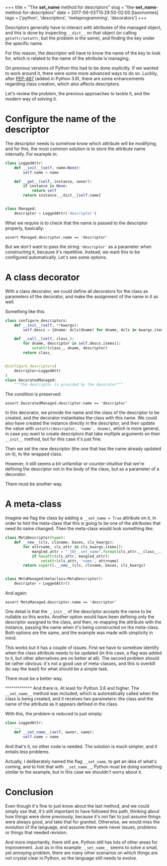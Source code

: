 +++
title = "The __set_name__ method for descriptors"
slug = "the-__set_name__-method-for-descriptors"
date = 2017-06-03T15:29:50-02:00
[taxonomies]
tags = ['python', 'descriptors', 'metaprogramming', 'decorators']
+++

Descriptors generally have to interact with attributes of the managed
object, and this is done by inspecting `__dict__` on that object (or
calling `getattr/setattr`, but the problem is the same), and finding the
key under the specific name.

For this reason, the descriptor will have to know the name of the key to
look for, which is related to the name of the attribute is managing.

On previous versions of Python this had to be done explicitly. If we
wanted to work around it, there were some more advanced ways to do so.
Luckily, after [PEP-487](https://www.python.org/dev/peps/pep-0487/)
(added in Python 3.6), there are some enhancements regarding class
creation, which also affects descriptors.

Let\'s review the problem, the previous approaches to tackle it, and the
modern way of solving it.

# Configure the name of the descriptor

The descriptor needs to somehow know which attribute will be modifying,
and for this, the most common solution is to store the attribute name
internally. For example in:

```python
class LoggedAttr:
    def __init__(self, name=None):
        self.name = name

    def __get__(self, instance, owner):
        if instance is None:
            return self
        return instance.__dict__[self.name]


class Managed:
    descriptor = LoggedAttr('descriptor')
```

What we require is to check that the name is passed to the descriptor
properly, basically:

    assert Managed.descriptor.name == 'descriptor'

But we don\'t want to pass the string `'descriptor'` as a parameter when
constructing it, because it\'s repetitive. Instead, we want this to be
configured automatically. Let\'s see some options.

# A class decorator

With a class decorator, we could define all decorators for the class as
parameters of the decorator, and make the assignment of the name in it
as well.

Something like this:

```python
class configure_descriptors:
    def __init__(self, **kwargs):
        self.descs = {dname: dcls(dname) for dname, dcls in kwargs.items()}

    def __call__(self, class_):
        for dname, descriptor in self.descs.items():
            setattr(class_, dname, descriptor)
        return class_


@configure_descriptors(
    descriptor=LoggedAttr
)
class DecoratedManaged:
    """The descriptor is provided by the decorator"""
```

The condition is preserved:

    assert DecoratedManaged.descriptor.name == 'descriptor'

In this decorator, we provide the name and the class of the descriptor
to be created, and the decorator instantiates the class with this name.
We could also have created the instance directly in the descriptor, and
then update the value with `setattr(descriptor, 'name', dname)`, which
is more general, in case you want to create descriptors that take
multiple arguments on their `__init__` method, but for this case it\'s
just fine.

Then we set the new descriptor (the one that has the name already
updated on it), to the wrapped class.

However, it still seems a bit unfamiliar or counter-intuitive that
we\'re defining the descriptor not in the body of the class, but as a
parameter of a decorator.

There must be another way.

# A meta-class

Imagine we flag the class by adding a `__set_name = True` attribute on
it, in order to hint the meta-class that this is going to be one of the
attributes that need its name changed. Then the meta-class would look
something like:

```python
class MetaDescriptor(type):
    def __new__(cls, clsname, bases, cls_kwargs):
        for attrname, cls_attr in cls_kwargs.items():
            mangled_attr = "_{0}__set_name".format(cls_attr.__class__.__name__)
            if hasattr(cls_attr, mangled_attr):
                setattr(cls_attr, 'name', attrname)
        return super().__new__(cls, clsname, bases, cls_kwargs)


class MetaManaged(metaclass=MetaDescriptor):
    descriptor = LoggedAttr()
```

And again:

    assert MetaManaged.descriptor.name == 'descriptor'

One detail is that the `__init__` of the descriptor accepts the name to
be nullable so this works. Another option would have been defining only
the descriptor assigned to the class, and then, re-mapping the attribute
with the instance, passing the name when it\'s being constructed on the
meta-class. Both options are the same, and the example was made with
simplicity in mind.

This works but it has a couple of issues. First we have to somehow
identify when the class attribute needs to be updated (in this case, a
flag was added to it, but other alternatives are no better at all). The
second problem should be rather obvious: it\'s not a good use of
meta-classes, and this is overkill (to say the least) for what should be
a simple task.

There must be a better way.

\^\^\^\^\^\^\^\^\^\^\^\^\^ And there is. At least for Python 3.6 and
higher. The `__set_name__` method was included, which is automatically
called when the class is being created, and it receives two parameters:
the class and the name of the attribute as it appears defined in the
class.

With this, the problem is reduced to just simply:

```python
class LoggedAttr:
    ...
    def __set_name__(self, owner, name):
        self.name = name
```

And that\'s it, no other code is needed. The solution is much simpler,
and it entails less problems.

Actually, I deliberately named the flag `__set_name`, to get an idea of
what\'s coming, and to hint that with `__set_name__`, Python must be
doing something similar to the example, but in this case we shouldn\'t
worry about it.

# Conclusion

Even though it\'s fine to just know about the last method, and we could
simply use that, it\'s still important to have followed this path,
thinking about how things were done previously, because it\'s not fair
to just assume things were always good, and take that for granted.
Otherwise, we would miss the evolution of the language, and assume there
were never issues, problems or things that needed revision.

And more importantly, there still are. Python still has lots of other
areas for improvement. Just as in this example `__set_name__` seems to
solve a small, yet annoying problem, there are many other scenarios on
which things are not crystal clear in Python, so the language still
needs to evolve.
